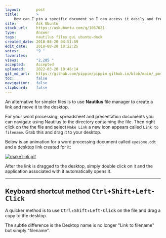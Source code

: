 ```yaml
---
layout:       post
title:        >
    How can I pin a specific document so I can access it easily and frequently?
site:         Ask Ubuntu
stack_url:    https://askubuntu.com/q/1067021
type:         Answer
tags:         nautilus files gui ubuntu-dock
created_date: 2018-08-20 04:51:59
edit_date:    2018-08-20 10:22:25
votes:        "9 "
favorites:    
views:        "2,285 "
accepted:     Accepted
uploaded:     2022-03-20 10:46:14
git_md_url:   https://github.com/pippim/pippim.github.io/blob/main/_posts/2018/2018-08-20-How-can-I-pin-a-specific-document-so-I-can-access-it-easily-and-frequently_.md
toc:          false
navigation:   false
clipboard:    false
---
```


An alternative for simpler files is to use **Nautilus** file manager to create a link and move it to the desktop.

For your word processing, spreadsheet and presentation documents you can navigate using Nautilus to the directory containing the file. Then right click on the the file and select `Make Link` a new icon appears called `Link to filename`. Grab this and drag it to your desktop.

Below is an animation for a word processing document called `eyesome.odt` and a desktop link created for it:

[![make link.gif][1]][1]

After the link is dragged to the desktop, simply double click on it and the application associated with it automatically opens it.


----------

## Keyboard shortcut method <kbd>Ctrl</kbd>+<kbd>Shift</kbd>+<kbd>Left-Click</kbd>

A quicker method is to use <kbd>Ctrl</kbd>+<kbd>Shift</kbd>+<kbd>Left-Click</kbd> on the file and drag a copy to the desktop.

The subtle difference is the Desktop name is no longer "Link to filename" but simply "filename".

  [1]: https://i.stack.imgur.com/6dx9E.gif
